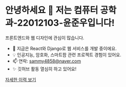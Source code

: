 # 안녕하세요 👋 저는 컴퓨터 공학과-22012103-윤준우입니다!

프론트엔드와 웹 디자인에 관심이 많습니다.
- 🌱 지금은 React와 Django로 웹 서비스를 개발 중이에요.
- 💡 인공지능, 암호화, 스마트팜 관련 프로젝트 경험이 있어요.
- 📫 연락: sammy4858@naver.com
- ✨ 깃허브 활동 열심히 하고 있어요!

[자세한 이력 보기](https://your-portfolio-link.com)
